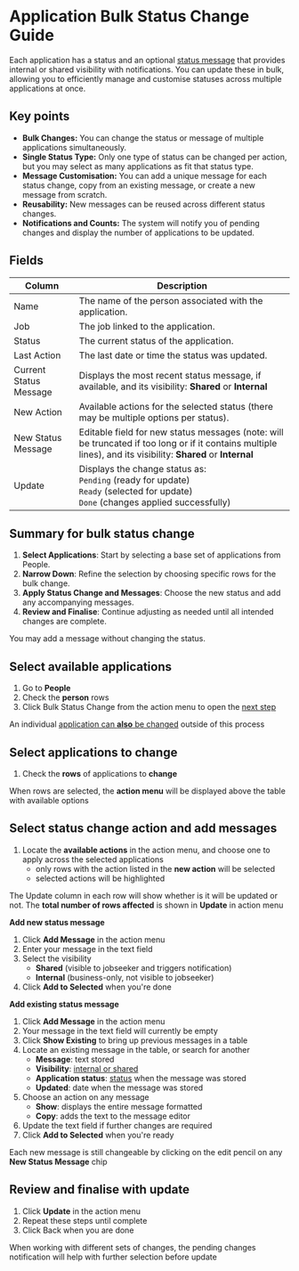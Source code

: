 # Application Bulk Status Change Guide

Each application has a status and an optional [status message](./status-message.md) that provides internal or shared visibility with notifications. You can update these in bulk,
allowing you to efficiently
manage and customise statuses across multiple applications at once.

<explanation>

## Key points

- **Bulk Changes:** You can change the status or message of multiple applications simultaneously.
- **Single Status Type:** Only one type of status can be changed per action, but you may select as many applications as
  fit that status type.
- **Message Customisation:** You can add a unique message for each status change, copy from an existing message, or
  create a new message from scratch.
- **Reusability:** New messages can be reused across different status changes.
- **Notifications and Counts:** The system will notify you of pending changes and display the number of applications to
  be updated.

</explanation>

## Fields

| **Column**             | **Description**                                                                                                                                               |
|------------------------|---------------------------------------------------------------------------------------------------------------------------------------------------------------|
| Name                   | The name of the person associated with the application.                                                                                                       |
| Job                    | The job linked to the application.                                                                                                                            |
| Status                 | The current status of the application.                                                                                                                        |
| Last Action            | The last date or time the status was updated.                                                                                                                 |
| Current Status Message | Displays the most recent status message, if available, and its visibility: **Shared** or **Internal**                                                         |
| New Action             | Available actions for the selected status (there may be multiple options per status).                                                                         |
| New Status Message     | Editable field for new status messages (note: will be truncated if too long or if it contains multiple lines), and its visibility: **Shared** or **Internal** |
| Update                 | Displays the change status as: <br/> `Pending` (ready for update)<br/> `Ready` (selected for update)<br/> `Done` (changes applied successfully)               |

## Summary for bulk status change

1. **Select Applications**: Start by selecting a base set of applications from People.
2. **Narrow Down**: Refine the selection by choosing specific rows for the bulk change.
3. **Apply Status Change and Messages**: Choose the new status and add any accompanying messages.
4. **Review and Finalise**: Continue adjusting as needed until all intended changes are complete.

<prompt>

You may add a message without changing the status.

</prompt>

<instructions>

## Select available applications

1. Go to **People**
2. Check the **person** rows <span class="mdi mdi-checkbox-marked-outline"></span>
3. Click Bulk Status Change <span class="mdi mdi-chevron-right"></span> from the action menu to open
   the [next step](#narrow-down)

<prompt>

An individual [application can **also** be changed](changing-application-status) outside of this process

</prompt>

## Select applications to change

1. Check the **rows** <span class="mdi mdi-checkbox-marked-outline"></span> of applications to **change**

<prompt>

When rows are selected, the **action menu** will be displayed above the table with available options

</prompt>

## Select status change action and add messages

1. Locate the **available actions** in the action menu, and choose one to apply across the selected applications
    * only rows with the action listed in the **new action** will be selected
    * selected actions will be highlighted

<prompt>

The Update column in each row will show whether is it will be updated or not. The **total number of rows affected** is
shown in **Update** in action menu

</prompt>

**Add new status message**

1. Click **Add Message** in the action menu
2. Enter your message in the text field
3. Select the visibility
   * **Shared** (visible to jobseeker and triggers notification)
   * **Internal** (business-only, not visible to jobseeker)
4. Click **Add to Selected** when you're done

**Add existing status message**

1. Click **Add Message** in the action menu
2. Your message in the text field will currently be empty
3. Click **Show Existing**<span class="mdi mdi-chevron-right"></span> to bring up previous messages in a table
4. Locate an existing message in the table, or search for another
    * **Message**: text stored
    * **Visibility**: [internal or shared](#visibility)
    * **Application status**: [status](../about-picmi/applications.md#application-status) when the message was stored
    * **Updated**: date when the message was stored
5. Choose an action on any message
    * **Show**: displays the entire message formatted
    * **Copy**: adds the text to the message editor
6. Update the text field if further changes are required
7. Click **Add to Selected** when you're ready

<prompt>

Each new message is still changeable by clicking on the edit pencil on any **New Status Message** chip

</prompt>

## Review and finalise with update

1. Click **Update** in the action menu
2. Repeat these steps until complete
3. Click <span class="mdi mdi-arrow-left">Back</span> when you are done

<prompt>

When working with different sets of changes, the pending changes notification will help with further selection before
update

</prompt>

</instructions>
